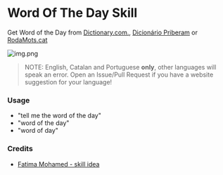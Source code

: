 # Word Of The Day Skill

Get Word of the Day from [Dictionary.com.](https://Dictionary.com), [Dicionário Priberam](https://dicionario.priberam.org/) or [RodaMots.cat](https://rodamots.cat/)

![img.png](img.png)

> NOTE: English, Catalan and Portuguese **only**, other languages will speak an error. Open an Issue/Pull Request if you have a website suggestion for your language!

###  Usage
* "tell me the word of the day"
* "word of the day"
* "word of day"

###  Credits 
* [Fatima Mohamed - skill idea](https://github.com/adropofilm/word-of-the-day-skill)
